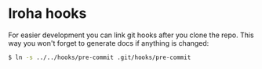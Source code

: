 # Iroha hooks

For easier development you can link git hooks after you clone the repo. This way you won't forget to generate docs if anything is changed:
```sh
$ ln -s ../../hooks/pre-commit .git/hooks/pre-commit
```
